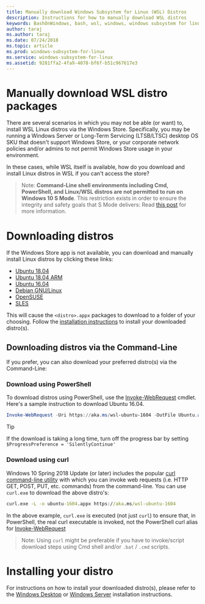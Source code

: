 ```yaml
---
title: Manually download Windows Subsystem for Linux (WSL) Distros
description: Instructions for how to manually download WSL distros
keywords: BashOnWindows, bash, wsl, windows, windows subsystem for linux, WSL, windowssubsystem, distro, ubuntu, openSUSE, SLES
author: taraj
ms.author: taraj
ms.date: 07/24/2018
ms.topic: article
ms.prod: windows-subsystem-for-linux
ms.service: windows-subsystem-for-linux
ms.assetid: 9281ffa2-4fa9-4078-bf6f-b51c967617e3
---
```

# Manually download WSL distro packages

There are several scenarios in which you may not be able (or want) to, install WSL Linux distros via the Windows Store. Specifically, you may be running a Windows Server or Long-Term Servicing (LTSB/LTSC) desktop OS SKU that doesn't support Windows Store, or your corporate network policies and/or admins to not permit Windows Store usage in your environment.

In these cases, while WSL itself is available, how do you download and install Linux distros in WSL if you can't access the store?

> Note: **Command-Line shell environments including Cmd, PowerShell, and Linux/WSL distros are not permitted to run on Windows 10 S Mode**. This restriction exists in order to ensure the integrity and safety goals that S Mode delivers: Read [this post](https://blogs.msdn.microsoft.com/commandline/2017/05/18/will-linux-distros-run-on-windows-10-s/) for more information.

# Downloading distros

If the Windows Store app is not available, you can download and manually install Linux distros by clicking these links:
* [Ubuntu 18.04](https://aka.ms/wsl-ubuntu-1804)
* [Ubuntu 18.04 ARM](https://aka.ms/wsl-ubuntu-1804-arm)
* [Ubuntu 16.04](https://aka.ms/wsl-ubuntu-1604)
* [Debian GNU/Linux](https://aka.ms/wsl-debian-gnulinux)
* [OpenSUSE](https://aka.ms/wsl-opensuse-42)
* [SLES](https://aka.ms/wsl-sles-12)

This will cause the `<distro>.appx` packages to download to a folder of your choosing. Follow the [installation instructions](#installing_your_distro) to install your downloaded distro(s).

## Downloading distros via the Command-Line
If you prefer, you can also download your preferred distro(s) via the Command-Line:

 ### Download using PowerShell
 To download distros using PowerShell, use the [Invoke-WebRequest](https://msdn.microsoft.com/powershell/reference/5.1/microsoft.powershell.utility/invoke-webrequest) cmdlet. Here's a sample instruction to download Ubuntu 16.04.

``` PowerShell
Invoke-WebRequest -Uri https://aka.ms/wsl-ubuntu-1604 -OutFile Ubuntu.appx -UseBasicParsing
```

> [!TIP]
> If the download is taking a long time, turn off the progress bar by setting `$ProgressPreference = 'SilentlyContinue'`

### Download using curl
Windows 10 Spring 2018 Update (or later) includes the popular [curl command-line utility](https://curl.haxx.se/) with which you can invoke web requests (i.e. HTTP GET, POST, PUT, etc. commands) from the command-line. You can use `curl.exe` to download the above distro's:

``` cmd
curl.exe -L -o ubuntu-1604.appx https://aka.ms/wsl-ubuntu-1604
```

In the above example, `curl.exe` is executed (not just `curl`) to ensure that, in PowerShell, the real curl executable is invoked, not the PowerShell curl alias for [Invoke-WebRequest](https://docs.microsoft.com/en-us/powershell/module/microsoft.powershell.utility/invoke-webrequest?view=powershell-6)

> Note: Using `curl` might be preferable if you have to invoke/script download steps using Cmd shell and/or `.bat` / `.cmd` scripts.

# Installing your distro
For instructions on how to install your downloaded distro(s), please refer to the [Windows Desktop](install-win10.md) or [Windows Server](install-on-server.md) installation instructions.

